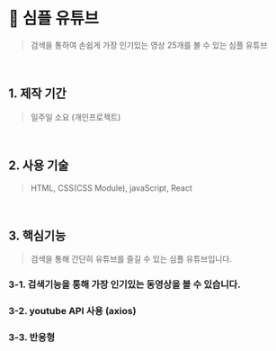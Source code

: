 # :pushpin: 심플 유튜브
>검색을 통하여 손쉽게 가장 인기있는 영상 25개를 볼 수 있는 심플 유튜브

<br />

## 1. 제작 기간 
>일주일 소요 (개인프로젝트)

<br />

## 2. 사용 기술
>HTML, CSS(CSS Module), javaScript, React

<br />

## 3. 핵심기능 
>검색을 통해 간단히 유튜브를 즐길 수 있는 심플 유튜브입니다. <br />

### 3-1. 검색기능을 통해 가장 인기있는 동영상을 볼 수 있습니다. 

### 3-2. youtube API 사용 (axios)

### 3-3. 반응형

<br />

